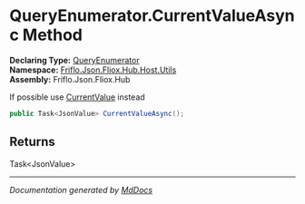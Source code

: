 ﻿<!--  
  <auto-generated>   
    The contents of this file were generated by a tool.  
    Changes to this file may be list if the file is regenerated  
  </auto-generated>   
-->

# QueryEnumerator.CurrentValueAsync Method

**Declaring Type:** [QueryEnumerator](../index.md)  
**Namespace:** [Friflo.Json.Fliox.Hub.Host.Utils](../../index.md)  
**Assembly:** Friflo.Json.Fliox.Hub

 If possible use [CurrentValue](../properties/CurrentValue.md) instead 

```csharp
public Task<JsonValue> CurrentValueAsync();
```

## Returns

Task\<JsonValue\>

___

*Documentation generated by [MdDocs](https://github.com/ap0llo/mddocs)*
